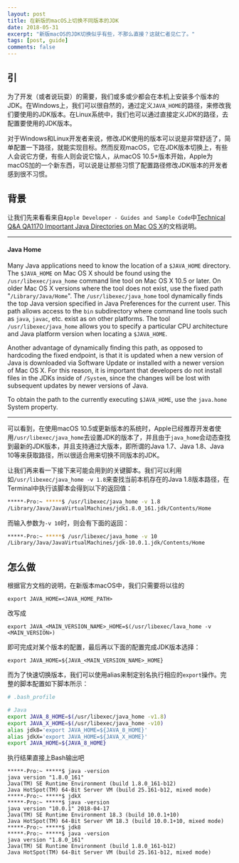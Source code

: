 ```yaml
---
layout: post
title: 在新版的macOS上切换不同版本的JDK
date: 2018-05-31
excerpt: "新版macOS的JDK切换似乎有些，不那么直接？这就仁者见仁了。"
tags: [post, guide]
comments: false
---
```

## 引

为了开发（或者说玩耍）的需要，我们或多或少都会在本机上安装多个版本的JDK。在Windows上，我们可以很自然的，通过定义`JAVA_HOME`的路径，来修改我们要使用的JDK版本。在Linux系统中，我们也可以通过直接定义JDK的路径，去配置要使用的JDK版本。

对于Windows和Linux开发者来说，修改JDK使用的版本可以说是非常舒适了，简单配置一下路径，就能实现目标。然而反观macOS，它在JDK版本切换上，有些人会说它方便，有些人则会说它恼人，从macOS 10.5+版本开始，Apple为macOS加的一个新东西，可以说是让那些习惯了配置路径修改JDK版本的开发者感到很不习惯。


## 背景

让我们先来看看来自`Apple Developer - Guides and Sample Code`中[Technical Q&A QA1170 Important Java Directories on Mac OS X](https://developer.apple.com/library/content/qa/qa1170/_index.html)的文档说明。

******************************************************

#### Java Home

Many Java applications need to know the location of a `$JAVA_HOME` directory. The `$JAVA_HOME` on Mac OS X should be found using the `/usr/libexec/java_home` command line tool on Mac OS X 10.5 or later. On older Mac OS X versions where the tool does not exist, use the fixed path "`/Library/Java/Home`". The `/usr/libexec/java_home` tool dynamically finds the top Java version specified in Java Preferences for the current user. This path allows access to the `bin` subdirectory where command line tools such as `java`, `javac`, etc. exist as on other platforms. The tool `/usr/libexec/java_home` allows you to specify a particular CPU architecture and Java platform version when locating a `$JAVA_HOME`.

Another advantage of dynamically finding this path, as opposed to hardcoding the fixed endpoint, is that it is updated when a new version of Java is downloaded via Software Update or installed with a newer version of Mac OS X. For this reason, it is important that developers do not install files in the JDKs inside of `/System`, since the changes will be lost with subsequent updates by newer versions of Java.

To obtain the path to the currently executing `$JAVA_HOME`, use the `java.home` System property.

******************************************************

可以看到，在使用macOS 10.5或更新版本的系统时，Apple已经推荐开发者使用`/usr/libexec/java_home`去设置JDK的版本了，并且由于`java_home`会动态查找到最新的JDK版本，并且支持通过大版本，即所谓的Java 1.7、Java 1.8、Java 10等来获取路径，所以很适合用来切换不同版本的JDK。

让我们再来看一下接下来可能会用到的关键脚本。我们可以利用如`/usr/libexec/java_home -v 1.8`来查找当前本机存在的Java 1.8版本路径，在Terminal中执行该脚本会得到以下的返回值：

```bash
*****-Pro:~ *****$ /usr/libexec/java_home -v 1.8
/Library/Java/JavaVirtualMachines/jdk1.8.0_161.jdk/Contents/Home
```

而输入参数为`-v 10`时，则会有下面的返回：

```bash
*****-Pro:~ *****$ /usr/libexec/java_home -v 10
/Library/Java/JavaVirtualMachines/jdk-10.0.1.jdk/Contents/Home
```


## 怎么做

根据官方文档的说明，在新版本macOS中，我们只需要将以往的

`export JAVA_HOME=<JAVA_HOME_PATH>`

改写成

`export JAVA_<MAIN_VERSION_NAME>_HOME=$(/usr/libexec/lava_home -v <MAIN_VERSION>)`

即可完成对某个版本的配置，最后再以下面的配置完成JDK版本选择：

`export JAVA_HOME=${JAVA_<MAIN_VERSION_NAME>_HOME}`

而为了快速切换版本，我们可以使用alias来制定别名执行相应的`export`操作。完整的脚本配置如下脚本所示：

```bash
# .bash_profile

# Java
export JAVA_8_HOME=$(/usr/libexec/java_home -v1.8)
export JAVA_X_HOME=$(/usr/libexec/java_home -v10)
alias jdk8='export JAVA_HOME=${JAVA_8_HOME}'
alias jdkX='export JAVA_HOME=${JAVA_X_HOME}'
export JAVA_HOME=${JAVA_8_HOME}
```

执行结果直接上Bash输出吧

```shell
*****-Pro:~ *****$ java -version
java version "1.8.0_161"
Java(TM) SE Runtime Environment (build 1.8.0_161-b12)
Java HotSpot(TM) 64-Bit Server VM (build 25.161-b12, mixed mode)
*****-Pro:~ *****$ jdkX
*****-Pro:~ *****$ java -version
java version "10.0.1" 2018-04-17
Java(TM) SE Runtime Environment 18.3 (build 10.0.1+10)
Java HotSpot(TM) 64-Bit Server VM 18.3 (build 10.0.1+10, mixed mode)
*****-Pro:~ *****$ jdk8
*****-Pro:~ *****$ java -version
java version "1.8.0_161"
Java(TM) SE Runtime Environment (build 1.8.0_161-b12)
Java HotSpot(TM) 64-Bit Server VM (build 25.161-b12, mixed mode)
```
